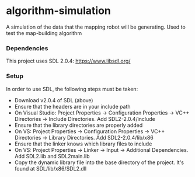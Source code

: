 # algorithm-simulation
A simulation of the data that the mapping robot will be generating. Used to test the map-building algorithm

### Dependencies
This project uses SDL 2.0.4: https://www.libsdl.org/

### Setup
In order to use SDL, the following steps must be taken:
* Download v2.0.4 of SDL (above)
* Ensure that the headers are in your include path
 * On Visual Studio: Project Properties -> Configuration Properties -> VC++ Directories -> Include Directories. Add SDL2-2.0.4/include
* Ensure that the library directories are properly added
 * On VS: Project Properties -> Configuration Properties -> VC++ Directories -> Library Directories. Add SDL2-2.0.4/lib/x86
* Ensure that the linker knows which library files to include
 * On VS: Project Properties -> Linker -> Input -> Additional Dependencies. Add SDL2.lib and SDL2main.lib
* Copy the dynamic library file into the base directory of the project. It's found at SDL/lib/x86/SDL2.dll
